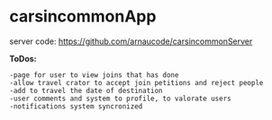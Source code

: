 # carsincommonApp

server code: https://github.com/arnaucode/carsincommonServer


**ToDos:**
```
-page for user to view joins that has done
-allow travel crator to accept join petitions and reject people
-add to travel the date of destination
-user comments and system to profile, to valorate users
-notifications system syncronized

```
